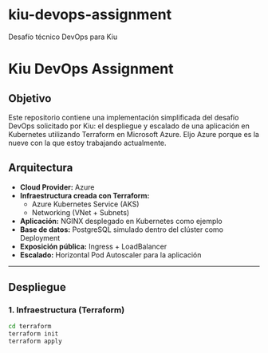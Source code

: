 # kiu-devops-assignment
Desafío técnico DevOps para Kiu
# Kiu DevOps Assignment

##  Objetivo

Este repositorio contiene una implementación simplificada del desafío DevOps solicitado por Kiu: el despliegue y escalado de una aplicación en Kubernetes utilizando Terraform en Microsoft Azure. Eljo Azure porque es la nueve con la que estoy trabajando actualmente.

##  Arquitectura

- **Cloud Provider:** Azure
- **Infraestructura creada con Terraform:**
  - Azure Kubernetes Service (AKS)
  - Networking (VNet + Subnets)
- **Aplicación:** NGINX desplegado en Kubernetes como ejemplo
- **Base de datos:** PostgreSQL simulado dentro del clúster como Deployment
- **Exposición pública:** Ingress + LoadBalancer
- **Escalado:** Horizontal Pod Autoscaler para la aplicación

---

## Despliegue

### 1. Infraestructura (Terraform)
```bash
cd terraform
terraform init
terraform apply
